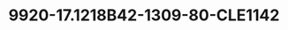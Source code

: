 ---
title: 9920-17.1218B42-1309-80-CLE1142
image: 9920-17.1218B42-1309-80-CLE1142.jpg
brand: classic-collection
layout: vestito
---